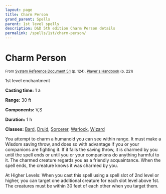 ```yaml
---
layout: page
title: Charm Person
grand_parent: Spells
parent: 1st level spells 
description: D&D 5th edition Charm Person details
permalink: /spells/1st/charm-person/
---
```


# Charm Person

<small>From <a target="_blank" href="https://media.wizards.com/2016/downloads/DND/SRD-OGL_V5.1.pdf">System Reference Document 5.1</a> (p. 124), <a target="_blank" href="https://dnd.wizards.com/products/tabletop-games/rpg-products/rpg_playershandbook">Player's Handbook</a> (p. 221)</small>


1st level enchantment

**Casting time:** 1 a

**Range:** 30 ft

**Components:** V,S 

**Duration:** 1 h

**Classes:** [Bard](/classes/bard/), [Druid](/classes/druid/), [Sorcerer](/classes/sorcerer/), [Warlock](/classes/warlock/), [Wizard](/classes/wizard/)

You attempt to charm a humanoid you can see within range. It must make a Wisdom saving throw, and does so with advantage if you or your companions are fighting it. If it fails the saving throw, it is charmed by you until the spell ends or until you or your companions do anything harmful to it. The charmed creature regards you as a friendly acquaintance. When the spell ends, the creature knows it was charmed by you.

   At Higher Levels: When you cast this spell using a spell slot of 2nd level or higher, you can target one additional creature for each slot level above 1st. The creatures must be within 30 feet of each other when you target them.